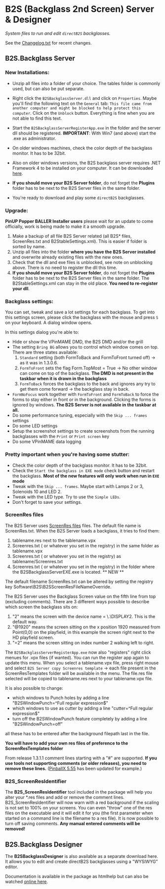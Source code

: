 # B2S (Backglass 2nd Screen) Server & Designer

*System files to run and edit `directB2S` backglasses.*

See the [Changelog.txt](Changelog.txt) for recent changes.

## B2S.Backglass Server

### New Installations:

- Unzip all files into a folder of your choice. The tables folder is commonly used, but can also be put separate.

- Right click the `B2SBackglassServer.dll` and click on `Properties`. Maybe you'll find the following text on the `General` tab:
  `This file came from another computer and might be blocked to help protect this computer`. Click on the `Unblock` button.
  Everything is fine when you are not able to find this text.

- Start the `B2SBackglassServerRegisterApp.exe` in the folder and the server dll should be registered.
  **IMPORTANT**: With Win7 (and above) start the .exe as administrator. 
- On older windows machines, check the color depth of the backglass monitor. It has to be 32bit.
- Also on older windows versions, the B2S backglass server requires .NET Framework 4 to be installed on your computer. It can be downloaded [here](http://www.microsoft.com/downloads/en/details.aspx?FamilyID=0a391abd-25c1-4fc0-919f-b21f31ab88b7&displaylang=en).

- **If you should move your B2S Server folder**, do not forget the **Plugins** folder has to be next to the B2S Server files in the same folder. 

- You're ready to download and play some `directB2S` backglasses.

### Upgrade:

**PinUP Popper BALLER Installer users** please wait for an update to come officially, work is being made to make it a smooth upgrade.

1. Make a backup of all file B2S Server related (all B2S* files, ScreenRes.txt and B2StableSettings.xml). This is easier if folder is sorted by name.
2. Unzip all files into the folder **where you have the B2S Server installed** and overwrite already existing files with the new ones.
3. Check that the dll and exe files is unblocked, see note on unblocking above. There is no need to register the dll this time.
4. **If you should move your B2S Server folder**, do not forget the **Plugins** folder has to be next to the B2S Server files in the same folder. 
   The B2StableSettings.xml can stay in the old place. **You need to re-register your dll**.

### Backglass settings:

You can set, tweak and save a lot settings for each backglass. To get into this settings screen, please click the backglass with the mouse and press `S` on your keyboard. A dialog window opens.

In this settings dialog you're able to:

- Hide or show the VPinMAME DMD, the B2S DMD and/or the grill
- The setting `Bring BG` allows you to control which window comes on top. There are three states available:
   1. `Standard` setting (both FormToBack and FormToFront turned off) -> as it was in 1.3.0.6.
   2. `FormToFront` sets the flag Form.TopMost = True -> No other window can come on top of the backglass. **The DMD is not present in the taskbar when it is drawn in the backglass**
   3. `FormToBack` forces the backglass to the back and ignores any try to get them come forward -> the backglass stay in back. 
- `FormNoFocus` work together with `FormToFront` and `FormToBack` to force the forms to stay either in front or in the background. Clicking the forms is ignored by windows. **The B2S Server is not available in the taskbar at all.**
- Do some performance tuning, especially with the `Skip ... frames` settings
- Do some LED settings
- Setup the screenshot settings to create screenshots from the running backglasses with the `Print` or `Print screen` key
- Do some VPinMAME data logging

### Pretty important when you're having some stutter:

- Check the color depth of the backglass monitor. It has to be 32bit.
- Check the `Start the backglass in EXE mode` check button and restart the backglass. **Most of the new features will only work when run in `EXE` mode**
- Tweak with the `Skip ... frames`. Maybe start with Lamps 2 or 3, Solenoids 10 and LED 2.
- Tweak with the LED type. Try to use the `Simple LEDs`.
- Don't forget to save your settings.

### ScreenRes files

The B2S Server uses [ScreenRes files](ScreenRes.txt) files. The default file name is ScreenRes.txt. 
When the B2S Server loads a backglass, it tries to find them:

1. tablename.res next to the tablename.vpx
2. Screenres.txt ( or whatever you set in the registry) in the same folder as tablename.vpx
3. Screenres.txt ( or whatever you set in the registry) as tablename/Screenres.txt
4. Screenres.txt ( or whatever you set in the registry) in the folder where the B2SBackglassServerEXE.exe is located. ** NEW **

The default filename ScreenRes.txt can be altered by setting the registry key Software\B2S\B2SScreenResFileNameOverride.

The B2S Server uses the Backglass Screen value on the fifth line from top (excluding comments). There are 3 different ways possible to describe which screen the backglass sits on:
   1. "2" means the screen with the device name = \\.\DISPLAY2. This is the default way.
   2. "@1920" means the screen sitting on the x position 1920 measured from Point(0,0) on the playfield, in this example the screen right next to the HD playfield screen.
   3. "=2" means the screen sitting on index number 2 walking left to right.

The `B2SBackglassServerRegisterApp.exe` now also "registers" right click menues for .vpx files (if wanted). You can run the register app again to update this menu.
When you select a tablename.vpx file, press right mouse and select `B2S Server copy Screenres template` -> each file present in the ScreenResTemplates folder will be available in the menu. The file.res file selected will be copied to tablename.res next to your tablename.vpx file.

It is also possible to change:
- which windows to Punch holes by adding a line "B2SWindowPunch=^Full regular expression$"
- which windows to use as cutter by adding a line "cutter=^Full regular expression$"
- turn off the B2SWindowPunch feature completely by adding a line "B2SWindowPunch=off"

all these has to be entered after the background filepath last in the file.


**You will have to add your own res files of preference to the ScreenResTemplates folder**

From release 1.3.1.1 comment lines starting with a "#" are supported. **If you use tools not supporting comments (or older releases), you need to remove these lines.**
([PinballX 5.55](https://forums.gameex.com/forums/topic/28239-news-pinballx-555/#comment-209692) has been updated for example.)

### B2S_ScreenResIdentifier

The **B2S_ScreenResIdentifier** tool included in the package will help you alter your *.res files and add or remove the comment lines.
B2S_ScreenResIdentifier will now warn with a red background if the scaling is not set to 100% on your screens.
You can even "throw" one of the res files on the executable and it will edit it for you (the first parameter when started on a command line is the filename to a res file).
It is now possible to turn off saving comments. **Any manual entered comments will be removed!**

## B2S.Backglass Designer

The **B2SBackglassDesigner** is also available as a separate download here. It allows you to edit and create directB2S backglasses using a "WYSIWYG" editor.

Documentation is available in the package as htmlhelp but can also be watched [online here](https://htmlpreview.github.io/?https://raw.githubusercontent.com/vpinball/b2s-backglass/master/b2sbackglassdesigner/b2sbackglassdesigner/htmlhelp/Introduction.htm).
